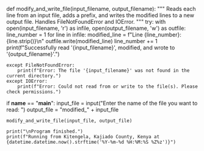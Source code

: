 def modify_and_write_file(input_filename, output_filename):
    """
    Reads each line from an input file, adds a prefix, and writes
    the modified lines to a new output file.
    Handles FileNotFoundError and IOError.
    """
    try:
        with open(input_filename, 'r') as infile, open(output_filename, 'w') as outfile:
            line_number = 1
            for line in infile:
                modified_line = f"Line {line_number}: {line.strip()}\n"
                outfile.write(modified_line)
                line_number += 1
        print(f"Successfully read '{input_filename}', modified, and wrote to '{output_filename}'.")

    except FileNotFoundError:
        print(f"Error: The file '{input_filename}' was not found in the current directory.")
    except IOError:
        print(f"Error: Could not read from or write to the file(s). Please check permissions.")

if __name__ == "__main__":
    input_file = input("Enter the name of the file you want to read: ")
    output_file = "modified_" + input_file

    modify_and_write_file(input_file, output_file)

    print("\nProgram finished.")
    print(f"Running from Kitengela, Kajiado County, Kenya at {datetime.datetime.now().strftime('%Y-%m-%d %H:%M:%S %Z%z')}")
